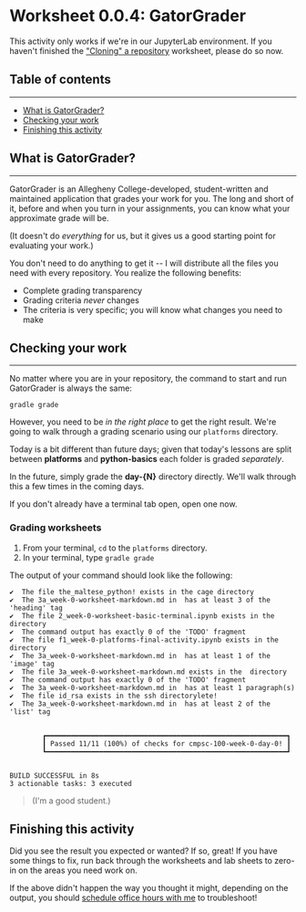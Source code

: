# Worksheet 0.0.4: GatorGrader

<div class="alert alert-block alert-warning">
    <p>This activity only works if we're in our JupyterLab environment. If you haven't finished the <a href = '1_week-0-worksheet-github-clone.md'>"Cloning" a repository</a> worksheet, please do so now.
</div>

## Table of contents

---

* [What is GatorGrader?](#What-is-GatorGrader?)
* [Checking your work](#Checking-your-work)
* [Finishing this activity](#Finishing-this-activity)

## What is GatorGrader?

---

GatorGrader is an Allegheny College-developed, student-written and maintained application that grades your work for you. The long and short of it, before and when you turn in your assignments, you can know what your approximate grade will be.

(It doesn't do _everything_ for us, but it gives us a good starting point for evaluating your work.)

You don't need to do anything to get it -- I will distribute all the files you need with every repository. You realize the following benefits:

* Complete grading transparency
* Grading criteria _never_ changes
* The criteria is very specific; you will know what changes you need to make

## Checking your work

---

No matter where you are in your repository, the command to start and run GatorGrader is always the same:

```
gradle grade
```

However, you need to be _in the right place_ to get the right result. We're going to walk through a grading scenario using our `platforms` directory.

<div class="alert alert-block alert-warning">
    <p>Today is a bit different than future days; given that today's lessons are split between <b>platforms</b> and <b>python-basics</b> each folder is graded <em>separately</em>.</p> 
    <p>In the future, simply grade the <b>day-{N}</b> directory directly. We'll walk through this a few times in the coming days.</p>
</div>

If you don't already have a terminal tab open, open one now.

### Grading worksheets

1. From your terminal, `cd` to the `platforms` directory.
2. In your terminal, type `gradle grade`

The output of your command should look like the following:

```
✔  The file the_maltese_python! exists in the cage directory
✔  The 3a_week-0-worksheet-markdown.md in  has at least 3 of the 'heading' tag
✔  The file 2_week-0-worksheet-basic-terminal.ipynb exists in the  directory
✔  The command output has exactly 0 of the 'TODO' fragment
✔  The file f1_week-0-platforms-final-activity.ipynb exists in the  directory
✔  The 3a_week-0-worksheet-markdown.md in  has at least 1 of the 'image' tag
✔  The file 3a_week-0-worksheet-markdown.md exists in the  directory
✔  The command output has exactly 0 of the 'TODO' fragment
✔  The 3a_week-0-worksheet-markdown.md in  has at least 1 paragraph(s)
✔  The file id_rsa exists in the ssh directorylete!
✔  The 3a_week-0-worksheet-markdown.md in  has at least 2 of the 'list' tag


        ┏━━━━━━━━━━━━━━━━━━━━━━━━━━━━━━━━━━━━━━━━━━━━━━━━━━━━━━━━━━━┓
        ┃ Passed 11/11 (100%) of checks for cmpsc-100-week-0-day-0! ┃
        ┗━━━━━━━━━━━━━━━━━━━━━━━━━━━━━━━━━━━━━━━━━━━━━━━━━━━━━━━━━━━┛


BUILD SUCCESSFUL in 8s
3 actionable tasks: 3 executed
```

> (I'm a good student.)

## Finishing this activity

Did you see the result you expected or wanted? If so, great! If you have some things to fix, run back through the worksheets and lab sheets to zero-in on the areas you need work on.

If the above didn't happen the way you thought it might, depending on the output, you should [schedule office hours with me](https://www.cs.allegheny.edu/sites/dluman/) to troubleshoot!